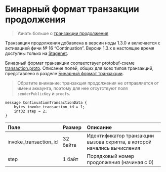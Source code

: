 # Бинарный формат транзакции продолжения

> Узнать больше о [транзакции продолжения](/ru/blockchain/transaction-type/continuation-transaction).

Транзакция продолжения добавлена в версии ноды 1.3.0 и включается с активацией фичи № 16 “Continuation”. Версии 1.3.x в настоящее время доступны только на [Stagenet](/ru/blockchain/blockchain-network/).

Бинарный формат транзакции соответствует protobuf-схеме [transaction.proto](https://github.com/wavesplatform/protobuf-schemas/blob/master/proto/waves/transaction.proto). Описание полей, общих для всех типов транзакций, представлено в разделе [Бинарный формат транзакции](/ru/blockchain/binary-format/transaction-binary-format/).

> Обратите внимание: транзакция продолжения не отправляется от имени аккаунта, поэтому для нее отсутствуют поля `senderPublicKey` и `proofs`.

```
message ContinuationTransactionData {
    bytes invoke_transaction_id = 1;
    int32 step = 2;
}
```

| Поле | Размер | Описание |
| :--- | :--- | :--- |
| invoke_transaction_id | 32 байта | Идентификатор транзакции вызова скрипта, в которой начались вычисления |
| step | 1 байт | Порядковый номер продолжения (начиная с 0) |
